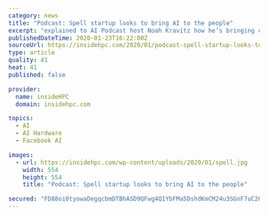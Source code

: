 ```yaml
---
category: news
title: "Podcast: Spell startup looks to bring AI to the people"
excerpt: "explained to AI Podcast host Noah Kravitz how he’s bringing compute power to those that don’t have easy access to GPU clusters. We want to empower and transform the global workforce by making deep learning and artificial intelligence accessible to everyone. We believe that as organizations and individuals can harness the power of machine ..."
publishedDateTime: 2020-01-23T16:22:00Z
sourceUrl: https://insidehpc.com/2020/01/podcast-spell-startup-looks-to-bring-ai-to-the-people/
type: article
quality: 41
heat: 41
published: false

provider:
  name: insideHPC
  domain: insidehpc.com

topics:
  - AI
  - AI Hardware
  - Facebook AI

images:
  - url: https://insidehpc.com/wp-content/uploads/2020/01/spell.jpg
    width: 554
    height: 554
    title: "Podcast: Spell startup looks to bring AI to the people"

secured: "FD88oi0tyowaDegqcbmDTBhASD9QFwg4Q1YbFMa5DshdKmCM24u3SGnF7uC2Q17Pyl4ShkkKfSHcdTquXOZQLAi56/rmVO7VWvC9q89Zg2LvPWVg6KjvDUoorraV85HpczY9JlrMkeT/x6YbLQ0W/4qnK1zda18cwW0rn1oYGushBGP0LWWdihFu3whq8NWl3oCw3iMiE8TpvNPn69+itbEk55FZ8zkuqiN1rGZq7En+Qff5IaACwI3K6isVFUKx406Eku5SHG20veO+xSPpg8S3dTMEOaIJVDNCoKBJ0MCTxqded1OEB/PIMNRZNjvfQw4svH3CkoLVzyiQpmR2wQ6ESrKHZFTr03ciuX+28veklZ2UUWJhOFJg5cW5TuftrReBtJ6S5iNOgOgmMSKLRuEtS+m0f4gC6rRWuRZ5k4e8xMskd6AcyKSntYG3g9WnHBfcVdDEbIeMKEMxcaPn7sB0przOt9j25yHgEqfthVU=;kxM7sUHaJvBlK92sdRZJnQ=="
---
```


